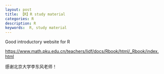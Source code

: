 ```yaml
---
layout: post
title: 【R】R study material
categories: R
description: R
keywords:  R, study material
---
```





Good introductory website for R

<https://www.math.pku.edu.cn/teachers/lidf/docs/Rbook/html/_Rbook/index.html>

感谢北京大学李东风老师！
